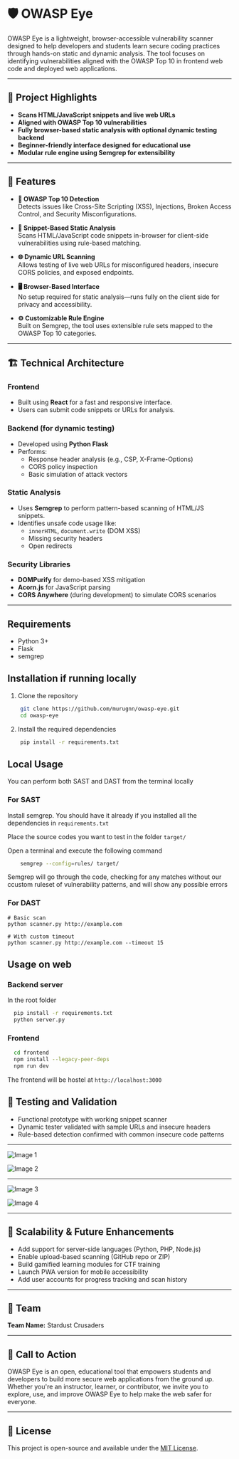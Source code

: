 # 🛡️ OWASP Eye

OWASP Eye is a lightweight, browser-accessible vulnerability scanner designed to help developers and students learn secure coding practices through hands-on static and dynamic analysis. The tool focuses on identifying vulnerabilities aligned with the OWASP Top 10 in frontend web code and deployed web applications.

---
 
## 📌 Project Highlights

- **Scans HTML/JavaScript snippets and live web URLs**
- **Aligned with OWASP Top 10 vulnerabilities**
- **Fully browser-based static analysis with optional dynamic testing backend**
- **Beginner-friendly interface designed for educational use**
- **Modular rule engine using Semgrep for extensibility**

---

## 🚀 Features

- **🧩 OWASP Top 10 Detection**  
  Detects issues like Cross-Site Scripting (XSS), Injections, Broken Access Control, and Security Misconfigurations.

- **📄 Snippet-Based Static Analysis**  
  Scans HTML/JavaScript code snippets in-browser for client-side vulnerabilities using rule-based matching.

- **🌐 Dynamic URL Scanning**  
  Allows testing of live web URLs for misconfigured headers, insecure CORS policies, and exposed endpoints.

- **🖥️ Browser-Based Interface**  
  No setup required for static analysis—runs fully on the client side for privacy and accessibility.

- **⚙️ Customizable Rule Engine**  
  Built on Semgrep, the tool uses extensible rule sets mapped to the OWASP Top 10 categories.

---

## 🏗️ Technical Architecture

### Frontend
- Built using **React** for a fast and responsive interface.
- Users can submit code snippets or URLs for analysis.

### Backend (for dynamic testing)
- Developed using **Python Flask**
- Performs:
  - Response header analysis (e.g., CSP, X-Frame-Options)
  - CORS policy inspection
  - Basic simulation of attack vectors

### Static Analysis
- Uses **Semgrep** to perform pattern-based scanning of HTML/JS snippets.
- Identifies unsafe code usage like:
  - `innerHTML`, `document.write` (DOM XSS)
  - Missing security headers
  - Open redirects

### Security Libraries
- **DOMPurify** for demo-based XSS mitigation
- **Acorn.js** for JavaScript parsing
- **CORS Anywhere** (during development) to simulate CORS scenarios

---

## Requirements

- Python 3+
- Flask
- semgrep

## Installation if running locally

1. Clone the repository

```bash
    git clone https://github.com/murugnn/owasp-eye.git
    cd owasp-eye 
```

2. Install the required dependencies

```bash
    pip install -r requirements.txt
```

## Local Usage
You can perform both SAST and DAST from the terminal locally


### For SAST

Install semgrep. You should have it already if you installed all the dependencies in `requirements.txt`

Place the source codes you want to test in the folder `target/`

Open a terminal and execute the following command

```bash
    semgrep --config=rules/ target/
```

Semgrep will go through the code, checking for any matches without our ccustom ruleset of vulnerability patterns, and will show any possible errors

### For DAST

```
# Basic scan
python scanner.py http://example.com

# With custom timeout
python scanner.py http://example.com --timeout 15
```


## Usage on web

### Backend server
In the root folder
```bash
  pip install -r requirements.txt
  python server.py
```

### Frontend
```bash
  cd frontend
  npm install --legacy-peer-deps
  npm run dev
```

The frontend will be hostel at `http://localhost:3000`

## 🧪 Testing and Validation

- Functional prototype with working snippet scanner
- Dynamic tester validated with sample URLs and insecure headers
- Rule-based detection confirmed with common insecure code patterns

---
 
 ![Image 1](screenshots/owasp_eye3.jpg)

 ![Image 2](screenshots/owasp_eye4.jpg)

 ---

 ![Image 3](screenshots/OWASP_EYE1.jpg)

 ![Image 4](screenshots/OWASP_EYE2.jpg)

 ---

## 🔮 Scalability & Future Enhancements

- Add support for server-side languages (Python, PHP, Node.js)
- Enable upload-based scanning (GitHub repo or ZIP)
- Build gamified learning modules for CTF training
- Launch PWA version for mobile accessibility
- Add user accounts for progress tracking and scan history

---

## 👥 Team

**Team Name:** Stardust Crusaders  

---

## 📢 Call to Action

OWASP Eye is an open, educational tool that empowers students and developers to build more secure web applications from the ground up. Whether you're an instructor, learner, or contributor, we invite you to explore, use, and improve OWASP Eye to help make the web safer for everyone.

---

## 📄 License

This project is open-source and available under the [MIT License](LICENSE).

